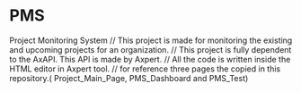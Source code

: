 # PMS
 Project Monitoring System
// This project is made for monitoring the existing and upcoming projects for an organization.
// This project is fully dependent to the AxAPI. This API is made by Axpert.
// All the code is written inside the HTML editor in Axpert tool.
// for reference three pages the copied in this repository.( Project_Main_Page, PMS_Dashboard and PMS_Test)

